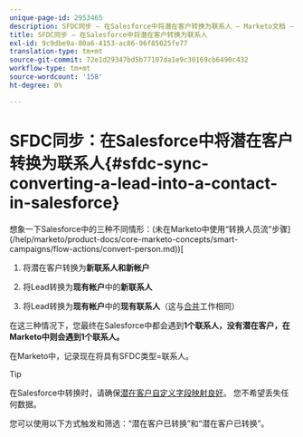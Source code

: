 ```yaml
---
unique-page-id: 2953465
description: SFDC同步 — 在Salesforce中将潜在客户转换为联系人 — Marketo文档 — 产品文档
title: SFDC同步 — 在Salesforce中将潜在客户转换为联系人
exl-id: 9c9dbe9a-80a6-4153-ac86-96f85025fe77
translation-type: tm+mt
source-git-commit: 72e1d29347bd5b77107da1e9c30169cb6490c432
workflow-type: tm+mt
source-wordcount: '158'
ht-degree: 0%

---
```


# SFDC同步：在Salesforce中将潜在客户转换为联系人{#sfdc-sync-converting-a-lead-into-a-contact-in-salesforce}

想象一下Salesforce中的三种不同情形：(未在Marketo中使用“转换人员流”步骤](/help/marketo/product-docs/core-marketo-concepts/smart-campaigns/flow-actions/convert-person.md))[

1. 将潜在客户转换为&#x200B;**新联系人和新帐户**
1. 将Lead转换为&#x200B;**现有帐户**&#x200B;中的&#x200B;**新联系人**

1. 将Lead转换为&#x200B;**现有帐户**&#x200B;中的&#x200B;**现有联系人**（这与[合并](/help/marketo/product-docs/crm-sync/salesforce-sync/sfdc-sync-details/sfdc-sync-merging-a-lead-contact-person.md)工作相同）

在这三种情况下，您最终在Salesforce中都会遇到&#x200B;**1个联系人，没有潜在客户，在Marketo中则会遇到1个联系人。**

在Marketo中，记录现在将具有SFDC类型=联系人。

>[!TIP]
>
>在Salesforce中转换时，请确保[潜在客户自定义字段映射良好](https://help.salesforce.com/apex/HTViewHelpDoc?id=customize_mapleads.htm)。 您不希望丢失任何数据。

您可以使用以下方式触发和筛选：“潜在客户已转换”和“潜在客户已转换”。
